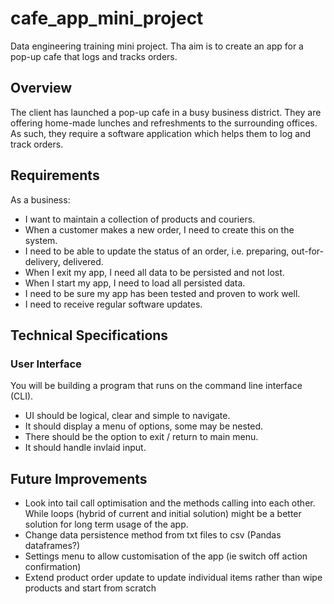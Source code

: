 # cafe_app_mini_project
 Data engineering training mini project. Tha aim is to create an app for a pop-up cafe that logs and tracks orders. 

## Overview
The client has launched a pop-up cafe in a busy business district. They are offering home-made lunches and refreshments to the surrounding offices. As such, they require a software application which helps them to log and track orders.

## Requirements
As a business:
*   I want to maintain a collection of products and couriers.
*   When a customer makes a new order, I need to create this on the system.
*   I need to be able to update the status of an order, i.e. preparing, out-for-delivery, delivered.
*   When I exit my app, I need all data to be persisted and not lost.
*   When I start my app, I need to load all persisted data.
*   I need to be sure my app has been tested and proven to work well.
*   I need to receive regular software updates.

## Technical Specifications
### User Interface
You will be building a program that runs on the command line interface (CLI).
*   UI should be logical, clear and simple to navigate.
*   It should display a menu of options, some may be nested.
*   There should be the option to exit / return to main menu.
*   It should handle invlaid input.

## Future Improvements
*   Look into tail call optimisation and the methods calling into each other. While loops (hybrid of current and initial solution) might be a better solution for long term usage of the app.
*   Change data persistence method from txt files to csv (Pandas dataframes?)
*   Settings menu to allow customisation of the app (ie switch off action confirmation)
*   Extend product order update to update individual items rather than wipe products and start from scratch